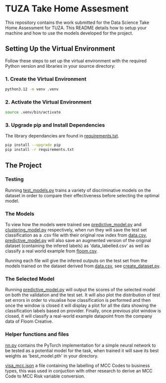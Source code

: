 # TUZA Take Home Assesment
This repository contains the work submitted for the Data Science Take Home Assessment for TUZA. This README details how to setup your machine and how to use the models developed for the project.

## Setting Up the Virtual Environment
Follow these steps to set up the virtual environment with the required Python version and libraries in your sourrce directory:

### 1. Create the Virtual Environment
```bash
python3.12 -m venv .venv
```
### 2. Activate the Virtual Environment
```bash
source .venv/bin/activate
```
### 3. Upgrade pip and Install Dependencies
The library dependancies are found in [requirements.txt](https://github.com/lucarino2000/TUZA/blob/main/requirements.txt).
```bash
pip install --upgrade pip
pip install -r requirements.txt
```

## The Project

### Testing
Running [test_models.py](https://github.com/lucarino2000/TUZA/blob/main/test_models.py) trains a variety of discriminative models on the dataset in order to compare their effectiveness before selecting the optimal model.

### The Models
To view how the models were trained see [predictive_model.py](https://github.com/lucarino2000/TUZA/blob/main/predictive_model.py) and [clustering_model.py](https://github.com/lucarino2000/TUZA/blob/main/clustering_model.py) respectively, when run they will save the test set classification as a .csv file with their original row index from [data.csv](https://github.com/lucarino2000/TUZA/blob/main/data.csv), [predictive_model.py](https://github.com/lucarino2000/TUZA/blob/main/predictive_model.py) will also save an augmented version of the original dataset (containing the infered labels) as 'data_labelled.csv' as well as classify a real world example from [floom.csv](https://github.com/lucarino2000/TUZA/blob/main/floom.csv).

Running each file will give the infered outputs on the test set from the models trained on the dataset derived from [data.csv](https://github.com/lucarino2000/TUZA/blob/main/data.csv), see [create_dataset.py](https://github.com/lucarino2000/TUZA/blob/main/create_dataset.py).

### The Selected Model
Running [predictive_model.py](https://github.com/lucarino2000/TUZA/blob/main/predictive_model.py) will output the scores of the selected model on both the validation and the test set. It will also plot the distribution of test set errors in order to visualise how classification is performed and then once the window is closed it will display a plot for all the data showing the classification labels based on provider. Finally, once previous plot window is closed, it will classify a real-world example datapoint from the company data of Floom Creative. 

### Helper functions and files
[nn.py](https://github.com/lucarino2000/TUZA/blob/main/nn.py) contains the PyTorch implementation for a simple neural network to be tested as a potential model for the task, when trained it will save its best weights as 'best_model.pth' in your directory.

[visa_mcc.json](https://github.com/lucarino2000/TUZA/blob/main/visa_mcc.json) a file containing the labelling of MCC Codes to business types, this was used in conjuction with other research to derive an MCC Code to MCC Risk variable conversion.
